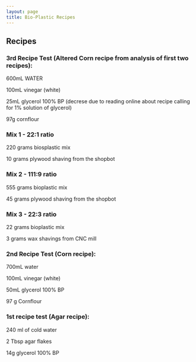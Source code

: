 ```yaml
---
layout: page
title: Bio-Plastic Recipes
---
```

## Recipes

### 3rd Recipe Test (Altered Corn recipe from analysis of first two recipes):

600mL WATER

100mL vinegar (white)

25mL glycerol 100% BP (decrese due to reading online about recipe calling for 1% solution of glycerol)

97g cornflour

### Mix 1 - 22:1 ratio

220 grams biosplastic mix

10 grams plywood shaving from the shopbot

### Mix 2 - 111:9 ratio

555 grams bioplastic mix

45 grams plywood shaving from the shopbot

### Mix 3 - 22:3 ratio

22 grams bioplastic mix

3 grams wax shavings from CNC mill

### 2nd Recipe Test (Corn recipe):

700mL water

100mL vinegar (white)

50mL glycerol 100% BP

97 g Cornflour

### 1st recipe test (Agar recipe):

240 ml of cold water

2 Tbsp agar flakes

14g glycerol 100% BP


